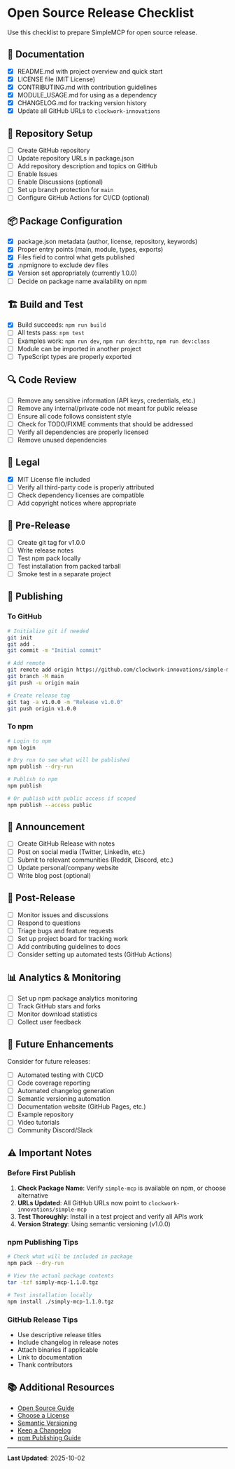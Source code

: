 # Open Source Release Checklist

Use this checklist to prepare SimpleMCP for open source release.

## 📄 Documentation

- [x] README.md with project overview and quick start
- [x] LICENSE file (MIT License)
- [x] CONTRIBUTING.md with contribution guidelines
- [x] MODULE_USAGE.md for using as a dependency
- [x] CHANGELOG.md for tracking version history
- [x] Update all GitHub URLs to `clockwork-innovations`

## 🔧 Repository Setup

- [ ] Create GitHub repository
- [ ] Update repository URLs in package.json
- [ ] Add repository description and topics on GitHub
- [ ] Enable Issues
- [ ] Enable Discussions (optional)
- [ ] Set up branch protection for `main`
- [ ] Configure GitHub Actions for CI/CD (optional)

## 📦 Package Configuration

- [x] package.json metadata (author, license, repository, keywords)
- [x] Proper entry points (main, module, types, exports)
- [x] Files field to control what gets published
- [x] .npmignore to exclude dev files
- [x] Version set appropriately (currently 1.0.0)
- [ ] Decide on package name availability on npm

## 🏗️ Build and Test

- [x] Build succeeds: `npm run build`
- [ ] All tests pass: `npm test`
- [ ] Examples work: `npm run dev`, `npm run dev:http`, `npm run dev:class`
- [ ] Module can be imported in another project
- [ ] TypeScript types are properly exported

## 🔍 Code Review

- [ ] Remove any sensitive information (API keys, credentials, etc.)
- [ ] Remove any internal/private code not meant for public release
- [ ] Ensure all code follows consistent style
- [ ] Check for TODO/FIXME comments that should be addressed
- [ ] Verify all dependencies are properly licensed
- [ ] Remove unused dependencies

## 📝 Legal

- [x] MIT License file included
- [ ] Verify all third-party code is properly attributed
- [ ] Check dependency licenses are compatible
- [ ] Add copyright notices where appropriate

## 🚀 Pre-Release

- [ ] Create git tag for v1.0.0
- [ ] Write release notes
- [ ] Test npm pack locally
- [ ] Test installation from packed tarball
- [ ] Smoke test in a separate project

## 📣 Publishing

### To GitHub

```bash
# Initialize git if needed
git init
git add .
git commit -m "Initial commit"

# Add remote
git remote add origin https://github.com/clockwork-innovations/simple-mcp.git
git branch -M main
git push -u origin main

# Create release tag
git tag -a v1.0.0 -m "Release v1.0.0"
git push origin v1.0.0
```

### To npm

```bash
# Login to npm
npm login

# Dry run to see what will be published
npm publish --dry-run

# Publish to npm
npm publish

# Or publish with public access if scoped
npm publish --access public
```

## 📢 Announcement

- [ ] Create GitHub Release with notes
- [ ] Post on social media (Twitter, LinkedIn, etc.)
- [ ] Submit to relevant communities (Reddit, Discord, etc.)
- [ ] Update personal/company website
- [ ] Write blog post (optional)

## 🔄 Post-Release

- [ ] Monitor issues and discussions
- [ ] Respond to questions
- [ ] Triage bugs and feature requests
- [ ] Set up project board for tracking work
- [ ] Add contributing guidelines to docs
- [ ] Consider setting up automated tests (GitHub Actions)

## 📊 Analytics & Monitoring

- [ ] Set up npm package analytics monitoring
- [ ] Track GitHub stars and forks
- [ ] Monitor download statistics
- [ ] Collect user feedback

## 🎯 Future Enhancements

Consider for future releases:

- [ ] Automated testing with CI/CD
- [ ] Code coverage reporting
- [ ] Automated changelog generation
- [ ] Semantic versioning automation
- [ ] Documentation website (GitHub Pages, etc.)
- [ ] Example repository
- [ ] Video tutorials
- [ ] Community Discord/Slack

## ⚠️ Important Notes

### Before First Publish

1. **Check Package Name**: Verify `simple-mcp` is available on npm, or choose alternative
2. **URLs Updated**: All GitHub URLs now point to `clockwork-innovations/simple-mcp`
3. **Test Thoroughly**: Install in a test project and verify all APIs work
4. **Version Strategy**: Using semantic versioning (v1.0.0)

### npm Publishing Tips

```bash
# Check what will be included in package
npm pack --dry-run

# View the actual package contents
tar -tzf simply-mcp-1.1.0.tgz

# Test installation locally
npm install ./simply-mcp-1.1.0.tgz
```

### GitHub Release Tips

- Use descriptive release titles
- Include changelog in release notes
- Attach binaries if applicable
- Link to documentation
- Thank contributors

## 📚 Additional Resources

- [Open Source Guide](https://opensource.guide/)
- [Choose a License](https://choosealicense.com/)
- [Semantic Versioning](https://semver.org/)
- [Keep a Changelog](https://keepachangelog.com/)
- [npm Publishing Guide](https://docs.npmjs.com/packages-and-modules/contributing-packages-to-the-registry)

---

**Last Updated**: 2025-10-02
